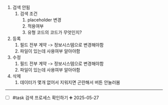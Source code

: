 1. 검색 안됨
	1. 검색 조건
		1. placeholder 변경
		2. 적용여부
		3. 유형 코드의 코드가 무엇인지?
2. 등록
	1. 필드 전부 계약 -> 정보시스템으로 변경해야함
	2. 파일이 있는데 사용여부 알아야함
3. 수정
	1. 필드 전부 계약 -> 정보시스템으로 변경해야함
	2. 파일이 있는데 사용여부 알아야함
4. 삭제
	1. 데이터가 몇개 없어서 지워지면 곤란해서 버튼 안눌러봄

****
- [ ] #task 검색 프로세스 확인하기 ➕ 2025-05-27
